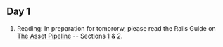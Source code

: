 ## Day 1

1. Reading: In preparation for tomororw, please read the Rails Guide on [The Asset Pipeline](http://guides.rubyonrails.org/asset_pipeline.html) -- Sections [1](http://guides.rubyonrails.org/asset_pipeline.html#what-is-the-asset-pipeline-questionmark) & [2](http://guides.rubyonrails.org/asset_pipeline.html#in-production).

